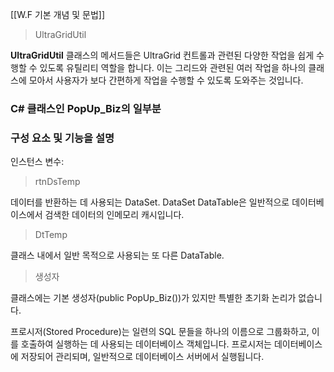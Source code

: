 


[[W.F 기본 개념 및 문법]]

> UltraGridUtil 

**UltraGridUtil** 클래스의 메서드들은 UltraGrid 컨트롤과 관련된 다양한 작업을 쉽게 
수행할 수 있도록 유틸리티 역할을 합니다. 이는 그리드와 관련된 여러 작업을 하나의 
클래스에 모아서 사용자가 보다 간편하게 작업을 수행할 수 있도록 도와주는 것입니다.


### C# 클래스인 PopUp_Biz의 일부분 
### 구성 요소 및 기능을 설명

인스턴스 변수:

> rtnDsTemp

데이터를 반환하는 데 사용되는 DataSet. DataSet DataTable은 일반적으로 데이터베이스에서 검색한 데이터의 인메모리 캐시입니다.

>DtTemp

클래스 내에서 일반 목적으로 사용되는 또 다른 DataTable.

>생성자

클래스에는 기본 생성자(public PopUp_Biz())가 있지만 특별한 초기화 논리가 없습니다.


프로시저(Stored Procedure)는 일련의 SQL 문들을 하나의 이름으로 그룹화하고, 
이를 호출하여 실행하는 데 사용되는 데이터베이스 객체입니다. 프로시저는 데이터베이스에 저장되어 관리되며, 
일반적으로 데이터베이스 서버에서 실행됩니다.
